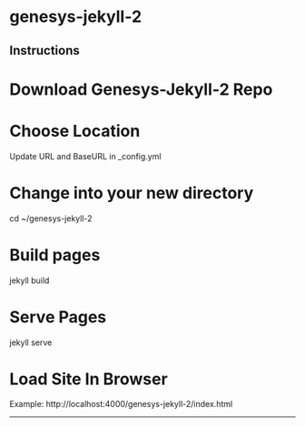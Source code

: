 # genesys-jekyll-2

Instructions
------
# Download Genesys-Jekyll-2 Repo

# Choose Location
Update URL and BaseURL in _config.yml

# Change into your new directory
cd ~/genesys-jekyll-2

# Build pages
jekyll build

# Serve Pages
jekyll serve

# Load Site In Browser
Example: http://localhost:4000/genesys-jekyll-2/index.html

------